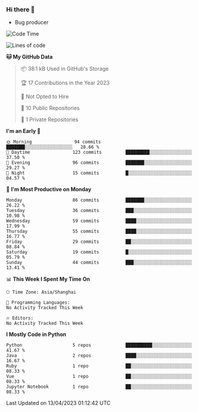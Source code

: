### Hi there 👋
* Bug producer
<!--START_SECTION:waka-->
![Code Time](http://img.shields.io/badge/Code%20Time-904%20hrs%2042%20mins-blue)

![Lines of code](https://img.shields.io/badge/From%20Hello%20World%20I%27ve%20Written-77.2%20thousand%20lines%20of%20code-blue)

**🐱 My GitHub Data** 

> 📦 38.1 kB Used in GitHub's Storage 
 > 
> 🏆 17 Contributions in the Year 2023
 > 
> 🚫 Not Opted to Hire
 > 
> 📜 10 Public Repositories 
 > 
> 🔑 1 Private Repositories 
 > 
**I'm an Early 🐤** 

```text
🌞 Morning                94 commits          ███████░░░░░░░░░░░░░░░░░░   28.66 % 
🌆 Daytime                123 commits         █████████░░░░░░░░░░░░░░░░   37.50 % 
🌃 Evening                96 commits          ███████░░░░░░░░░░░░░░░░░░   29.27 % 
🌙 Night                  15 commits          █░░░░░░░░░░░░░░░░░░░░░░░░   04.57 % 
```
📅 **I'm Most Productive on Monday** 

```text
Monday                   86 commits          ███████░░░░░░░░░░░░░░░░░░   26.22 % 
Tuesday                  36 commits          ███░░░░░░░░░░░░░░░░░░░░░░   10.98 % 
Wednesday                59 commits          ████░░░░░░░░░░░░░░░░░░░░░   17.99 % 
Thursday                 55 commits          ████░░░░░░░░░░░░░░░░░░░░░   16.77 % 
Friday                   29 commits          ██░░░░░░░░░░░░░░░░░░░░░░░   08.84 % 
Saturday                 19 commits          █░░░░░░░░░░░░░░░░░░░░░░░░   05.79 % 
Sunday                   44 commits          ███░░░░░░░░░░░░░░░░░░░░░░   13.41 % 
```


📊 **This Week I Spent My Time On** 

```text
🕑︎ Time Zone: Asia/Shanghai

💬 Programming Languages: 
No Activity Tracked This Week

🔥 Editors: 
No Activity Tracked This Week
```

**I Mostly Code in Python** 

```text
Python                   5 repos             ██████████░░░░░░░░░░░░░░░   41.67 % 
Java                     2 repos             ████░░░░░░░░░░░░░░░░░░░░░   16.67 % 
Ruby                     1 repo              ██░░░░░░░░░░░░░░░░░░░░░░░   08.33 % 
Vue                      1 repo              ██░░░░░░░░░░░░░░░░░░░░░░░   08.33 % 
Jupyter Notebook         1 repo              ██░░░░░░░░░░░░░░░░░░░░░░░   08.33 % 
```




 Last Updated on 13/04/2023 01:12:42 UTC
<!--END_SECTION:waka-->
